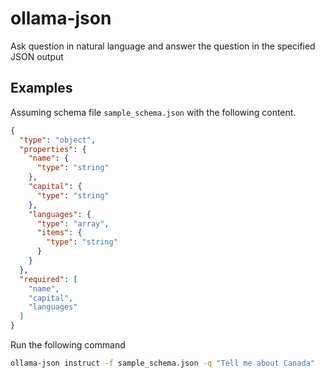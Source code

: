 # ollama-json

Ask question in natural language and answer the question in the specified JSON output

## Examples

Assuming schema file `sample_schema.json` with the following content.

```json
{
  "type": "object",
  "properties": {
    "name": {
      "type": "string"
    },
    "capital": {
      "type": "string"
    },
    "languages": {
      "type": "array",
      "items": {
        "type": "string"
      }
    }
  },
  "required": [
    "name",
    "capital",
    "languages"
  ]
}
```

Run the following command

```sh
ollama-json instruct -f sample_schema.json -q "Tell me about Canada"
```

